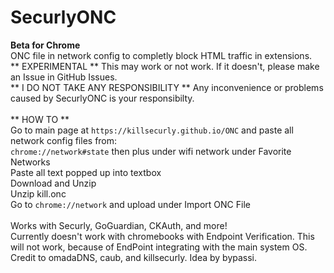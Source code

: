 # SecurlyONC
__Beta for Chrome__<br/>
ONC file in network config to completly block HTML traffic in extensions.<br/>
** EXPERIMENTAL ** This may work or not work. If it doesn't, please make an Issue in GitHub Issues.<br/>
** I DO NOT TAKE ANY RESPONSIBILITY ** Any inconvenience or problems caused by SecurlyONC is your responsibilty.<br/>
<br/>
** HOW TO **<br/>
Go to main page at `https://killsecurly.github.io/ONC` and paste all network config files from:<br/>
  `chrome://network#state` then plus under wifi network under Favorite Networks<br/>
Paste all text popped up into textbox<br/>
Download and Unzip<br/>
Unzip kill.onc<br/>
Go to `chrome://network` and upload under Import ONC File<br/>
<br/>
Works with Securly, GoGuardian, CKAuth, and more!<br/>
Currently doesn't work with chromebooks with Endpoint Verification. This will not work, because of EndPoint integrating with the main system OS.<br/>
Credit to omadaDNS, caub, and killsecurly. Idea by bypassi.<br/>
